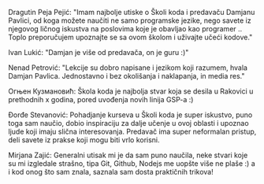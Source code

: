 Dragutin Peja Pejić:
"Imam najbolje utiske o Školi koda i predavaču Damjanu Pavlici, od koga možete naučiti ne samo programske jezike, nego savete iz njegovog ličnog iskustva na poslovima koje je obavljao kao programer .. Toplo preporučujem upoznajte se sa ovom školom i uživajte učeći kodove."

Ivan Lukić:
"Damjan je više od predavača, on je guru :)"

Nenad Petrović:
"Lekcije su dobro napisane i jezikom koji razumem, hvala Damjan Pavlica.  Jednostavno i bez okolišanja i naklapanja, in media res."

Огњен Кузмановић:
Škola koda je najbolja stvar koja se desila u Rakovici u prethodnih x godina, pored uvođenja novih linija GSP-a :)

Đorđe Stevanović:
Pohadjanje kurseva u Školi koda je super iskustvo, puno toga sam naučio, dobio inspiraciju za dalje učenje u ovoj oblasti i upoznao ljude koji imaju slična interesovanja. Predavač ima super neformalan pristup, deli savete iz prakse koji mogu biti vrlo korisni.

Mirjana Zajić:
Generalni utisak mi je da sam puno naučila, neke stvari koje su mi izgledale strašno, tipa Git, Github, Nodejs me uopšte više ne plaše :) a i kod onog što sam znala, saznala sam dosta praktičnih trikova!

